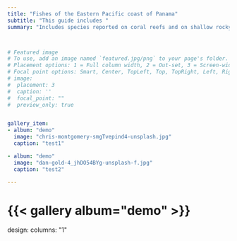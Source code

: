 ```yaml
---
title: "Fishes of the Eastern Pacific coast of Panama"
subtitle: "This guide includes "
summary: "Includes species reported on coral reefs and on shallow rocky shores in the Coiba National Park and the Pearl Islands."



# Featured image
# To use, add an image named `featured.jpg/png` to your page's folder.
# Placement options: 1 = Full column width, 2 = Out-set, 3 = Screen-width
# Focal point options: Smart, Center, TopLeft, Top, TopRight, Left, Right, BottomLeft, Bottom, BottomRight
# image:
#  placement: 3
#  caption: ''
#  focal_point: ""
#  preview_only: true


gallery_item:
- album: "demo"
  image: "chris-montgomery-smgTvepind4-unsplash.jpg"
  caption: "test1"

- album: "demo"
  image: "dan-gold-4_jhDO54BYg-unsplash-f.jpg"
  caption: "test2"

---
```

# {{< gallery album="demo" >}}

design:
  columns: "1"


